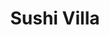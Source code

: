 ---
layout: place
title: "Sushi Villa"
permalink: /california/oakland/sushi-villa.html
stateAbbr: CA
stateName: California
cityName: Oakland
seo:
  name: "Sushi Villa"
  type: Restaurant
  links: https://www.sushivillaca.com/
description: "Sushi Villa serves delicious sushi in Oakland, California. Try fresh Japanese dishes for a great dining experience. "
place_id: ChIJYfGyDrOAj4ART1yz1GPLYss
photos:
  - name: >-
      places/ChIJYfGyDrOAj4ART1yz1GPLYss/photos/AeeoHcKxsDXeWX_YX40axvYZFzNO_Yi-9BD1LnUcqAocpJuIIFEe4yXdvbNbFCHLeYvVWIbpxj5gko75Mi-HlZc1fPu0cVGGfvhVUWH0P6mGNqWX7JT6kJt-OZ_PZXp5-FK2bpyopOxBKXMorTRZHCm052vBZg2uHgwsHg78dzhC6H15SQU0D2Do2WpjqCsJWuXWc2ZUyqLWYO9CBQM2I5zx2CCemQyCW0Dx8G6alZn5z1EdFlcIFJfrq4jmuQqFCdmJxFY9u9vuDIoU0gIGvyE2FpbC4eS3VKXDnaYIzHY5kXktcmUHrz5fA3I0xl5vhT3wK8JBeqQdV84nHrr2vTsKTFB2zOUCU_NrM6p-kttCEW5sZrbL7ymtkbRyKjIQ_auFwSjd44FEKtHQ6La6e5GqkOqJTziBayO4ITx0XTqIiBB-VovS
    widthPx: 4032
    heightPx: 3024
    authorAttributions:
      - displayName: Azella Perryman
        uri: https://maps.google.com/maps/contrib/112551168343768302913
        photoUri: >-
          https://lh3.googleusercontent.com/a-/ALV-UjU25IyI2gXZqtIx-KwSGBU7oi1-g12rMZZXgfQxBA9vZrcjf2D3Xw=s100-p-k-no-mo
    flagContentUri: >-
      https://www.google.com/local/imagery/report/?cb_client=maps_api_places.places_api&image_key=!1e10!2sCIHM0ogKEICAgIDs8tL9jAE&hl=en-US
    googleMapsUri: >-
      https://www.google.com/maps/place//data=!3m4!1e2!3m2!1sCIHM0ogKEICAgIDs8tL9jAE!2e10!4m2!3m1!1s0x808f80b30eb2f161:0xcb62cb63d4b35c4f
  - name: >-
      places/ChIJYfGyDrOAj4ART1yz1GPLYss/photos/AeeoHcKN9fz0dgyiCX0y8eLJhh2d_owIF6X3NY2gVaS3ViAILGCZPQlwyAKDFTnTBv3rYWoi5nhkAWonGj-Yio8gdAqqOpZfv48m8qWraj3Vy86NWdDsQQX4fcOsmPa3FzTJX9MTdPrCsSf-i5XW4AsfuSoHviT2HFoQvsA-7urhOxuYVa26f7lrCKZpkjA1YcKcznJnXb2l3pPRLvuQpqOSXXkgE6LrzIzEscKixbiD3qRH39QvHLZMGU1E5KcW0wrAi1PeNWvStYBh2jIBYu2sHvsszWYUlj1cD4VvggCnGn4OknwGdmDjpe4ZN4LIdTAypXnaO6rYfk0lmUHP5DvaSUwWq8iPZ0RxmKlyR71oLY4NjYIetcAGBH8cKyIOMXA3DLswZ-coC7QdmtLwawZGeaZHOHfYGbn23g6C4O7z-Nr4ung
    widthPx: 4032
    heightPx: 3024
    authorAttributions:
      - displayName: Markus A. Wolf
        uri: https://maps.google.com/maps/contrib/115894532982725369148
        photoUri: >-
          https://lh3.googleusercontent.com/a-/ALV-UjWub1u2uRS_ZiYwfS1QLdQBhRHV4ZCXfR_AkraeLU_G9IgqEGSEJA=s100-p-k-no-mo
    flagContentUri: >-
      https://www.google.com/local/imagery/report/?cb_client=maps_api_places.places_api&image_key=!1e10!2sCIHM0ogKEICAgID449_HwwE&hl=en-US
    googleMapsUri: >-
      https://www.google.com/maps/place//data=!3m4!1e2!3m2!1sCIHM0ogKEICAgID449_HwwE!2e10!4m2!3m1!1s0x808f80b30eb2f161:0xcb62cb63d4b35c4f
  - name: >-
      places/ChIJYfGyDrOAj4ART1yz1GPLYss/photos/AeeoHcLmNDg0j_9N5no5bVSxKa-VxUR8m-5Bo2oJ98FgRmMgYU58Qm6VOF851H4uhUGsVY1uWwtKxxFZ6Z2OyWJSrr5oyoL8TngDT8EYDhbHTx4jWy7fI5CecpGQew58BOGQo3JA3oKiS1MuyM41AKu1AoOwvAP8sIn2MQViBZlOnFCuop5nNw3RgV7K8A39cNRMUy2mY4k2wJJcFSs87CntnLSg6yKXBtbG8iSs2ZnnMakDjm0aQ7IpISw-aXpqF2GMWBsKuENqq1Y6BD8Y7X6mYrz6LNAi2jp0Pa5okkgF7F-HAiAMENxhMFwCTQehJEeHRipBqbiPcF6V70noyOxmVDyL1lAsa-XjFxFeLp6TDdZo5UOkYColiSQG1Vq8AQlyx3he8wMcaYYTlEc3kbN6Z-qEjwUwETjP-dpOA3myXvMLLwN7
    widthPx: 3024
    heightPx: 4032
    authorAttributions:
      - displayName: Cris
        uri: https://maps.google.com/maps/contrib/112826913276268999310
        photoUri: >-
          https://lh3.googleusercontent.com/a-/ALV-UjUi0xgYZcBMAJEp3opIDSyF7lMw0Rd0oAGQ-UBQq0XqjQ6HmkA=s100-p-k-no-mo
    flagContentUri: >-
      https://www.google.com/local/imagery/report/?cb_client=maps_api_places.places_api&image_key=!1e10!2sCIHM0ogKEICAgIDD7O-w7AE&hl=en-US
    googleMapsUri: >-
      https://www.google.com/maps/place//data=!3m4!1e2!3m2!1sCIHM0ogKEICAgIDD7O-w7AE!2e10!4m2!3m1!1s0x808f80b30eb2f161:0xcb62cb63d4b35c4f
  - name: >-
      places/ChIJYfGyDrOAj4ART1yz1GPLYss/photos/AeeoHcIVlBgPeS5xAgRu1K-Hoh4IxQ78NpCxoNDuKwbiHUQNxT99I0H8aZRUezbQhu8hv8Ko3ItGUo8hXLJDDxe4HxJYQX5yBnLcQCh1npWwvTyyDcMdD_rFXBkFmrmK9cq1LqefFwfvmnrDpdjXXi-Y_fcDYcroCyChgNOUaEHldLd9hvdDCCnVfOfwY9-jktW7aIydou7R7qAAlgX0QS7Winba56gwYh6WobzwSxpis-Xc-5LKnfmFJlMWKEBCIELTasKFYYrK4_zSK1bC0re70VIhudmPNK3H8yz62t2e6HyY20K0D54vF-1IwS1q9AUjj6vqmJkxR9__Tq6vzxEwcB3IvvrGpkM70Zp3veLqjzVMGmGkpghvQ46FMMoQOhTduTgtp2QAQzteWSUzGMx2a96OhRR2QjW9UdM3Wx_lhWHsjSvn
    widthPx: 3024
    heightPx: 4032
    authorAttributions:
      - displayName: Vanessa C
        uri: https://maps.google.com/maps/contrib/103874297028297772205
        photoUri: >-
          https://lh3.googleusercontent.com/a-/ALV-UjVe0uDJxG3OvaIfUjiX7fpZfwMFZs_TCCFShmYieHSKpuWMTeh8ZQ=s100-p-k-no-mo
    flagContentUri: >-
      https://www.google.com/local/imagery/report/?cb_client=maps_api_places.places_api&image_key=!1e10!2sCIHM0ogKEICAgIDKn7Tk5gE&hl=en-US
    googleMapsUri: >-
      https://www.google.com/maps/place//data=!3m4!1e2!3m2!1sCIHM0ogKEICAgIDKn7Tk5gE!2e10!4m2!3m1!1s0x808f80b30eb2f161:0xcb62cb63d4b35c4f
  - name: >-
      places/ChIJYfGyDrOAj4ART1yz1GPLYss/photos/AeeoHcIv8WZHBM4lru-ryZamOyl4lIBdLwsAr15XnDF0r3icaSM4D2Vd4MdEAACQsx4ADPW7fZsmke-gmUAMGyX29A-FSzKQZJvC3II0hAF4uFrpvc99-_XOhFiNuZlloM-381d2J9CeBVbyHnKlJx-nv9As-_0mKs0UplbqvEMik1R4b1VWn_hKB9fDep5TKjQDRYeERBG1mkl4qOmxxQBRf9X9R_j4H1bTbU9AcW3os14FeJ6Zyf6B_ZQ4ynByjwV02D4EfdMMRGPvlpUsb6q4EX_6T9U9UcJLe0D0bJsuC0fyWe99X-yRNtOCmUIgHfur0YjL_b1rtXwWKEsjoJJ69wpwvhWEcM1-J5jL0lWJkhtZiEg04dM9XwE4vMWcw5hL2oIXrU-YapFjF8RaBB66Wu8lQcuHARyhSFnPwTwrmY3QcPiV
    widthPx: 4032
    heightPx: 3024
    authorAttributions:
      - displayName: Raymond Chen
        uri: https://maps.google.com/maps/contrib/107873167178421352447
        photoUri: >-
          https://lh3.googleusercontent.com/a-/ALV-UjURhb2AwMJ8uk_rN7sInxHig-TkWnzDL5VzlZCKXaRiNWC2NH4=s100-p-k-no-mo
    flagContentUri: >-
      https://www.google.com/local/imagery/report/?cb_client=maps_api_places.places_api&image_key=!1e10!2sCIHM0ogKEICAgICihpanwAE&hl=en-US
    googleMapsUri: >-
      https://www.google.com/maps/place//data=!3m4!1e2!3m2!1sCIHM0ogKEICAgICihpanwAE!2e10!4m2!3m1!1s0x808f80b30eb2f161:0xcb62cb63d4b35c4f
  - name: >-
      places/ChIJYfGyDrOAj4ART1yz1GPLYss/photos/AeeoHcLQj588jGBdilKXEKtDLVjf5d4skoI0p51RufFN0zhISD4tlFLJGBF7dYBFrWpCUoLCWQ-_pJkkKyI_Ug52EIBzQpVajGXoA5Ryvs8SVQ6EOlOsv-JLQ8HpJ___WlDsyl9KM05XcJ_0MBNXth4oaNxf62M3SamRtYQ21Rz1EGCPqpFC3K0k6q0H3rNc51YRNyKkOxuSAjutCEiRbKVCMhuAiTuzN5ytoonzRX2rWozR7s-bGLx1sfs0DiYn5ZZYNceO9sFD8hjfruJkElkNVQHKZjh6e7oYxcMnhDjtOdsvFPHrYfsIMGRneETnxcFWnucG_28q4jBJcZ8JEKbWKLF3gp6-u-ABN1B7bDyGPBeUoZH3Dkx8GpfAp6ROTyW9lPPdNU8-NZpKcsJ3kS4zMDarVc7R4cU5LI2Bt_gR6hMXAlLj
    widthPx: 2432
    heightPx: 4320
    authorAttributions:
      - displayName: Max Hietpas
        uri: https://maps.google.com/maps/contrib/102616400319785734019
        photoUri: >-
          https://lh3.googleusercontent.com/a-/ALV-UjUuBbk3IETTxer0CgvIC1GUJOBrWV3JTzxMKiy72CYs0Mzz8ow30g=s100-p-k-no-mo
    flagContentUri: >-
      https://www.google.com/local/imagery/report/?cb_client=maps_api_places.places_api&image_key=!1e10!2sCIHM0ogKEICAgIDE5tfLzAE&hl=en-US
    googleMapsUri: >-
      https://www.google.com/maps/place//data=!3m4!1e2!3m2!1sCIHM0ogKEICAgIDE5tfLzAE!2e10!4m2!3m1!1s0x808f80b30eb2f161:0xcb62cb63d4b35c4f
  - name: >-
      places/ChIJYfGyDrOAj4ART1yz1GPLYss/photos/AeeoHcKkEMf6tTlFQxEo31HspNUYc_cBv62wqGt0_3RpT2t-QK6QalI4My1Hw_N-TjGNdgwsPeXPR-3l3HrtB-uFxiww6Px2QSmlhuBiPrxkPc5T_AxmYFRDq0pQw0F6tGV4DNd9WryPMjPc8-Chlwy7EuP0Q5yeJJe3jWxkkCGEBw2P5emEZ86yNElX3yYI1yfV3aQiMTLJI0QM4KNIOYplnn2GAYFCOsXaUJQ23dI227rbXkcOA_s17EWh2bfhkK0-9BiJeMti3tOnPD98j2KpzLFshtaOLltLTF47KfmYEyKUsi3tZTKX-46Iovl4Asb1W51EmG91L4YIJL3IKDFNRlg5GzzS5_h9t_wRgxN8pvh7OSFl9xYYC-pbmII5IoQGdcWOf92N69VJIcDqARNctZgwVT8vYHOgANQDRu74aUaIhg
    widthPx: 1960
    heightPx: 3618
    authorAttributions:
      - displayName: A P
        uri: https://maps.google.com/maps/contrib/101483787373649959215
        photoUri: >-
          https://lh3.googleusercontent.com/a-/ALV-UjUHJUsVeABGSTAzQp2SKco-4ahipfyau_fOTGX24ZazvzdFnhtf6w=s100-p-k-no-mo
    flagContentUri: >-
      https://www.google.com/local/imagery/report/?cb_client=maps_api_places.places_api&image_key=!1e10!2sCIHM0ogKEICAgIDEkYKQUw&hl=en-US
    googleMapsUri: >-
      https://www.google.com/maps/place//data=!3m4!1e2!3m2!1sCIHM0ogKEICAgIDEkYKQUw!2e10!4m2!3m1!1s0x808f80b30eb2f161:0xcb62cb63d4b35c4f
  - name: >-
      places/ChIJYfGyDrOAj4ART1yz1GPLYss/photos/AeeoHcJgUss3oaeBAG7el4z4FislIFaRVfULduxVJ1ioYVHZHDArlSoGiK1NfHPu-2OVhOxgKKSnTJ2F3J_ooCiGxZzNqXJYFbtqOhLF2KtpNo1T8AUbvf9xAe8SEORgcfTjzUncOCHPWn0PXTpBtNQbDLWE70vlYKo8WhKJ6MjuYsYhS5HLIYtthm1Q-ndAefQl2FMbhoivTFJDGpSJP1ggFeAoyuCG00WIUScP5-IAjaI_ITaTMR_0V4JpeF4uAt3ls-FOJlxSFYsrmNrReQgr2O8OlLBeYlwrE9bmiR-aC2rgGMfja-DaWVH8nV0rlds94nAw80ZqCd2CVuap1VHqgGQlcbKwAF4T0SJShlMz6CXrbO9uo1mn8A6EAkbvg2DpHXEM4IuXalju6EXeQb9bQw14NrW_JAgrkCWlD2DNAwbnRA
    widthPx: 4032
    heightPx: 1960
    authorAttributions:
      - displayName: A P
        uri: https://maps.google.com/maps/contrib/101483787373649959215
        photoUri: >-
          https://lh3.googleusercontent.com/a-/ALV-UjUHJUsVeABGSTAzQp2SKco-4ahipfyau_fOTGX24ZazvzdFnhtf6w=s100-p-k-no-mo
    flagContentUri: >-
      https://www.google.com/local/imagery/report/?cb_client=maps_api_places.places_api&image_key=!1e10!2sCIHM0ogKEICAgIDEkYKQeQ&hl=en-US
    googleMapsUri: >-
      https://www.google.com/maps/place//data=!3m4!1e2!3m2!1sCIHM0ogKEICAgIDEkYKQeQ!2e10!4m2!3m1!1s0x808f80b30eb2f161:0xcb62cb63d4b35c4f
  - name: >-
      places/ChIJYfGyDrOAj4ART1yz1GPLYss/photos/AeeoHcKcE8ils3HReapKW-XYP-jEa7ApjIi9G0RapWxrhom5B7kpf5BiqIhNA0UbyqfqC-sKhhdHfVzq6skin-l9fmYcSpPi9VVQSU5WPP_IR25Mnk9Wz-vruy-tV3p417qD4wHunSsZwic9ZkTvwfhNW2-fwSie5uro5t8Khd9Yi0YAzUwQGl7mf9njFhAHxhHZBzGBWRkhkffJSBTdlmF0fsrPgSlgUbuasemveRUYHiux4qNMNMkk2q6wE3Knf4XR8s_Qj6kbcamI6goU_QnsJJ7RUTekcXLbi1d4CUaDNbyWuawSwLdZDtfAZDDCmqtF-a3Ov3gZm8BoazHtTNSa5CepYdAQBy6kgDyDP9YnyjITe9P0abVStitxnouDm0w7bHfcpBq4DVoYyi-yJ4KM9Yn4PY5Nw7HT0Ml8IX-J1HytCde9
    widthPx: 3024
    heightPx: 4032
    authorAttributions:
      - displayName: Raymond Chen
        uri: https://maps.google.com/maps/contrib/107873167178421352447
        photoUri: >-
          https://lh3.googleusercontent.com/a-/ALV-UjURhb2AwMJ8uk_rN7sInxHig-TkWnzDL5VzlZCKXaRiNWC2NH4=s100-p-k-no-mo
    flagContentUri: >-
      https://www.google.com/local/imagery/report/?cb_client=maps_api_places.places_api&image_key=!1e10!2sCIHM0ogKEICAgICihpanzQE&hl=en-US
    googleMapsUri: >-
      https://www.google.com/maps/place//data=!3m4!1e2!3m2!1sCIHM0ogKEICAgICihpanzQE!2e10!4m2!3m1!1s0x808f80b30eb2f161:0xcb62cb63d4b35c4f
  - name: >-
      places/ChIJYfGyDrOAj4ART1yz1GPLYss/photos/AeeoHcIEgzlTJ5cPodAntv9a-BGsHRWkzJJWm5eMXbST98IJoCNYqLdyxoQzIEa2VzPuPqO3fHRluPceBLuFyVyBVyA2-yDfttfqJSBPVn9U9hLZT1scCqvziqEPWHYGtSFHRD8tsUmV5sF0nlUyuMCW_RPFsLrNHWyJWUv8RqID7I-JGZ7ndgd0xPjeX0Ma-gxKAyABfJHXSJnAlGrJLyjt-FSI9yqbxHNoH-lgWYhXwp95D3u1PwWQ1Gt2vemGIQGlLy_M7VgB8eQ5D3y5KEYvUaKw53B_ar1Wjr5UFG-MJVEqe1ekKaZcKFjhNKoabaZJ2D9Wke-CYaJvWU3zNnEk3xmmoDjSTHtka4kYBmVrrjJzssabAUWcFN8gE-WLtn_OaORTam1W8aNtH3uar8CemdUKwCRA286VHt6wPPfc-LE
    widthPx: 3000
    heightPx: 4000
    authorAttributions:
      - displayName: Nicky Arismendi
        uri: https://maps.google.com/maps/contrib/104209087143262886646
        photoUri: >-
          https://lh3.googleusercontent.com/a-/ALV-UjVP0dt6-GrnG2fo0i6RiDH5Gs2zDs4qo_LsRl2FQCFlRS6kOb2Kzw=s100-p-k-no-mo
    flagContentUri: >-
      https://www.google.com/local/imagery/report/?cb_client=maps_api_places.places_api&image_key=!1e10!2sCIHM0ogKEICAgICWlLnyNQ&hl=en-US
    googleMapsUri: >-
      https://www.google.com/maps/place//data=!3m4!1e2!3m2!1sCIHM0ogKEICAgICWlLnyNQ!2e10!4m2!3m1!1s0x808f80b30eb2f161:0xcb62cb63d4b35c4f
address: 367 17th St, Oakland, CA 94612, USA
street: 367 17th St
city: Oakland
state: CA
zip: '94612'
country: USA
neighborhood: Downtown Oakland
latitude: '37.805751'
longitude: '-122.267898'
accessibility_options:
  wheelchairAccessibleEntrance: true
  wheelchairAccessibleSeating: true
business_status: OPERATIONAL
name: Sushi Villa
google_maps_links:
  directionsUri: >-
    https://www.google.com/maps/dir//''/data=!4m7!4m6!1m1!4e2!1m2!1m1!1s0x808f80b30eb2f161:0xcb62cb63d4b35c4f!3e0
  placeUri: https://maps.google.com/?cid=14655499767047740495
  writeAReviewUri: >-
    https://www.google.com/maps/place//data=!4m3!3m2!1s0x808f80b30eb2f161:0xcb62cb63d4b35c4f!12e1
  reviewsUri: >-
    https://www.google.com/maps/place//data=!4m4!3m3!1s0x808f80b30eb2f161:0xcb62cb63d4b35c4f!9m1!1b1
  photosUri: >-
    https://www.google.com/maps/place//data=!4m3!3m2!1s0x808f80b30eb2f161:0xcb62cb63d4b35c4f!10e5
primary_type: Sushi Restaurant
opening_hours:
  regular: null
  current: null
secondary_opening_hours:
  regular:
    weekdayDescriptions: null
    type: null
  current:
    weekdayDescriptions: null
    type: null
phone: (510) 823-2338
price_level: null
price_range: $10 &ndash; $20
rating: '4.1'
rating_count: 62
website: https://www.sushivillaca.com/
reviews: null
parking_options: null
payment_options: null
allow_dogs: null
curbside_pickup: null
delivery: null
dine_in: null
good_for_children: null
good_for_groups: null
good_for_sports: null
live_music: null
menu_for_children: null
outdoor_seating: null
reservable: null
restroom: null
serves_beer: null
serves_breakfast: null
serves_brunch: null
serves_cocktails: null
serves_coffee: null
serves_dinner: null
serves_dessert: null
serves_lunch: null
serves_vegetarian_food: null
serves_wine: null
takeout: null
summary: null

---